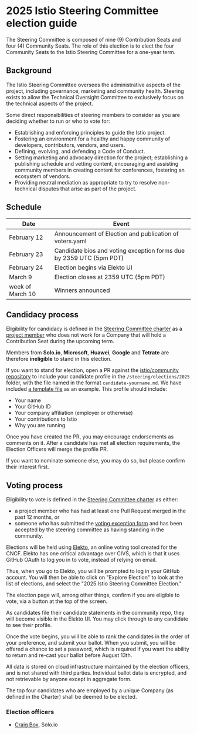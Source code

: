 # 2025 Istio Steering Committee election guide

The Steering Committee is composed of nine (9) Contribution Seats and four (4) Community Seats. The role of this election is to elect the four Community Seats to the Istio Steering Committee for a one-year term.

## Background

The Istio Steering Committee oversees the administrative aspects of the project, including governance, marketing and community health. Steering exists to allow the Technical Oversight Committee to exclusively focus on the technical aspects of the project.

Some direct responsibilities of steering members to consider as you are deciding whether to run or who to vote for:

- Establishing and enforcing principles to guide the Istio project.
- Fostering an environment for a healthy and happy community of developers, contributors, vendors, and users.
- Defining, evolving, and defending a Code of Conduct.
- Setting marketing and advocacy direction for the project; establishing a publishing schedule and vetting content, encouraging and assisting community members in creating content for conferences, fostering an ecosystem of vendors.
- Providing neutral mediation as appropriate to try to resolve non-technical disputes that arise as part of the project.

## Schedule

| Date               | Event                                                               |
|--------------------|---------------------------------------------------------------------|
| February 12        | Announcement of Election and publication of voters.yaml             |
| February 23        | Candidate bios and voting exception forms due by 2359 UTC (5pm PDT) |
| February 24        | Election begins via Elekto UI                                       |
| March 9            | Election closes at 2359 UTC (5pm PDT)                               |
| week of March 10   | Winners announced                                                   |

## Candidacy process

Eligibility for candidacy is defined in the [Steering Committee charter](../../CHARTER.md) as a [project member](../../../ROLES.md#member) who does not work for a Company that will hold a Contribution Seat during the upcoming term.

Members from **Solo.io**, **Microsoft**, **Huawei**, **Google** and **Tetrate** are therefore **ineligible** to stand in this election.

If you want to stand for election, open a PR against the [istio/community repository](https://github.com/istio/community) to include
your candidate profile in the `/steering/elections/2025` folder, with the file named in the format `candidate-yourname.md`. We have included [a template file](nomination-template.md) as an example. This profile should include:

- Your name
- Your GitHub ID
- Your company affiliation (employer or otherwise)
- Your contributions to Istio
- Why you are running

Once you have created the PR, you may encourage endorsements as comments on it. After a candidate has met all election requirements, the Election Officers will merge the profile PR.

If you want to nominate someone else, you may do so, but please confirm their interest first.

## Voting process

Eligibility to vote is defined in the [Steering Committee charter](../../CHARTER.md) as either:

- a project member who has had at least one Pull Request merged in the past 12 months, or
- someone who has submitted the [voting exception form](https://forms.gle/WRgXEwdqR166eghTA) and has been accepted by the steering committee as having standing in the community.

Elections will be held using [Elekto](https://elekto.dev/), an online voting tool
created for the CNCF. Elekto has one critical advantage over CIVS, which is that
it uses GitHub OAuth to log you in to vote, instead of relying on email.

Thus, when you go to Elekto, you will be prompted to log in your GitHub account.
You will then be able to click on "Explore Election" to look at the list of
elections, and select the "2025 Istio Steering Committee Election."

The election page will, among other things, confirm if you are eligible to vote,
via a button at the top of the screen.

As candidates file their candidate statements in the community repo, they will
become visible in the Elekto UI.  You may click through to any candidate to see
their profile.

Once the vote begins, you will be able to rank the candidates in the order of
your preference, and submit your ballot.  When you submit, you will be offered
a chance to set a password, which is required if you want the ability to return
and re-cast your ballot before August 13th.

All data is stored on cloud infrastructure maintained by the election officers,
and is not shared with third parties. Individual ballot data is encrypted, and
not retrievable by anyone except in aggregate form.

The top four candidates who are employed by a unique Company (as defined in the
Charter) shall be deemed to be elected.

### Election officers

- [Craig Box](https://github.com/craigbox), Solo.io
